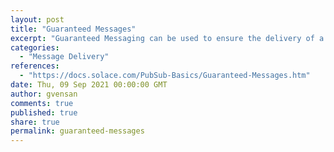 ```yaml
---
layout: post
title: "Guaranteed Messages"
excerpt: "Guaranteed Messaging can be used to ensure the delivery of a message between two applications even in cases where the receiving application is off line, or there is a failure of a piece of network equipment. As well, those messages are delivered in the order they were published."
categories:
  - "Message Delivery"
references:
  - "https://docs.solace.com/PubSub-Basics/Guaranteed-Messages.htm"
date: Thu, 09 Sep 2021 00:00:00 GMT
author: gvensan
comments: true
published: true
share: true
permalink: guaranteed-messages
---
```

